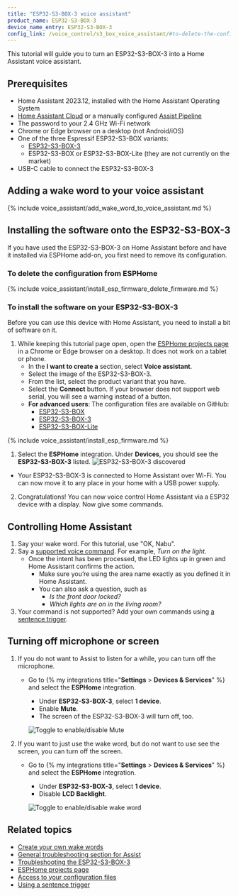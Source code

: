 ```yaml
---
title: "ESP32-S3-BOX-3 voice assistant"
product_name: ESP32-S3-BOX-3
device_name_entry: ESP32-S3-BOX-3
config_link: /voice_control/s3_box_voice_assistant/#to-delete-the-configuration-from-esphome
---
```


This tutorial will guide you to turn an ESP32-S3-BOX-3 into a Home Assistant voice assistant.

<lite-youtube videoid="erf7HqTwCGs" videotitle="Okay Nabu! Open-source voice assistant running on an Espressif ESP32-S3-Box-3
"></lite-youtube>

## Prerequisites

- Home Assistant 2023.12, installed with the Home Assistant Operating System
- [Home Assistant Cloud](https://www.nabucasa.com) or a manually configured [Assist Pipeline](/voice_control/voice_remote_local_assistant)
- The password to your 2.4&nbsp;GHz Wi-Fi network
- Chrome or Edge browser on a desktop (not Android/iOS)
- One of the three Espressif ESP32-S3-BOX variants:
  - [ESP32-S3-BOX-3](https://www.aliexpress.us/item/1005005920207976.html?gatewayAdapt=4itemAdapt)
  - ESP32-S3-BOX or ESP32-S3-BOX-Lite (they are not currently on the market)
- USB-C cable to connect the ESP32-S3-BOX-3

## Adding a wake word to your voice assistant

{% include voice_assistant/add_wake_word_to_voice_assistant.md %}

## Installing the software onto the ESP32-S3-BOX-3

If you have used the ESP32-S3-BOX-3 on Home Assistant before and have it installed via ESPHome add-on, you first need to remove its configuration.

### To delete the configuration from ESPHome

{% include voice_assistant/install_esp_firmware_delete_firmware.md %}

### To install the software on your ESP32-S3-BOX-3

Before you can use this device with Home Assistant, you need to install a bit of software on it.

1. While keeping this tutorial page open, open the [ESPHome projects page](https://esphome.io/projects/index.html) in a Chrome or Edge browser on a desktop. It does not work on a tablet or phone.
   - In the **I want to create a** section, select **Voice assistant**.
   - Select the image of the ESP32-S3-BOX-3.
   - From the list, select the product variant that you have.
   - Select the **Connect** button. If your browser does not support web serial, you will see a warning instead of a button.
   - **For advanced users**: The configuration files are available on GitHub:
     - [ESP32-S3-BOX](https://github.com/esphome/firmware/blob/main/voice-assistant/esp32-s3-box.yaml)
     - [ESP32-S3-BOX-3](https://github.com/esphome/firmware/blob/main/voice-assistant/esp32-s3-box-3.yaml)
     - [ESP32-S3-BOX-Lite](https://github.com/esphome/firmware/blob/main/voice-assistant/esp32-s3-box-lite.yaml)

{% include voice_assistant/install_esp_firmware.md %}

1.  Select the **ESPHome** integration. Under **Devices**, you should see the **ESP32-S3-BOX-3** listed.
   ![ESP32-S3-BOX-3 discovered](/images/assist/m5stack-atom-echo-discovered-new-03.png)
   - Your ESP32-S3-BOX-3 is connected to Home Assistant over Wi-Fi. You can now move it to any place in your home with a USB power supply.
2.   Congratulations! You can now voice control Home Assistant via a ESP32 device with a display. Now give some commands.

## Controlling Home Assistant

1. Say your wake word. For this tutorial, use "OK, Nabu".
2. Say a [supported voice command](/voice_control/builtin_sentences/). For example, *Turn on the light*.
   - Once the intent has been processed, the LED lights up in green and Home Assistant confirms the action.
      - Make sure you’re using the area name exactly as you defined it in Home Assistant.
      - You can also ask a question, such as
          - *Is the front door locked?*
          - *Which lights are on in the living room?*
3. Your command is not supported? Add your own commands using [a sentence trigger](/voice_control/custom_sentences/).

## Turning off microphone or screen

1. If you do not want to Assist to listen for a while, you can turn off the microphone.
   - Go to {% my integrations title="**Settings** > **Devices & Services**" %} and select the **ESPHome** integration.
      - Under **ESP32-S3-BOX-3**, select **1 device**.
      - Enable **Mute**.
      - The screen of the ESP32-S3-BOX-3 will turn off, too.
   
      ![Toggle to enable/disable Mute](/images/assist/wake_word_disable.png)
2. If you want to just use the wake word, but do not want to use see the screen, you can turn off the screen.
   - Go to {% my integrations title="**Settings** > **Devices & Services**" %} and select the **ESPHome** integration.
     - Under **ESP32-S3-BOX-3**, select **1 device**.
     - Disable **LCD Backlight**.
   
      ![Toggle to enable/disable wake word](/images/assist/s3-box-disable-screen.png)

## Related topics

- [Create your own wake words](/voice_control/create_wake_word/)
- [General troubleshooting section for Assist](/voice_control/troubleshooting/)
- [Troubleshooting the ESP32-S3-BOX-3](/voice_control/troubleshooting_the_s3_box/)
- [ESPHome projects page](https://esphome.io/projects/index.html)
- [Access to your configuration files](/common-tasks/os/#configuring-access-to-files)
- [Using a sentence trigger](/voice_control/custom_sentences/)
